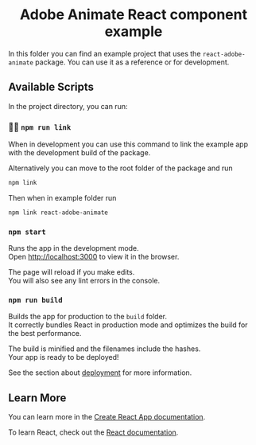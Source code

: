 <h1 align="center">Adobe Animate React component example</h1>

In this folder you can find an example project that uses the `react-adobe-animate` package. You can use it as a reference or for development.

## Available Scripts

In the project directory, you can run:

### 👨‍💻 `npm run link`

When in development you can use this command to link the example app with the development build of the package.

Alternatively you can move to the root folder of the package and run
```bash
npm link
```

Then when in example folder run
```bash
npm link react-adobe-animate
```

### `npm start`

Runs the app in the development mode.\
Open [http://localhost:3000](http://localhost:3000) to view it in the browser.

The page will reload if you make edits.\
You will also see any lint errors in the console.

### `npm run build`

Builds the app for production to the `build` folder.\
It correctly bundles React in production mode and optimizes the build for the best performance.

The build is minified and the filenames include the hashes.\
Your app is ready to be deployed!

See the section about [deployment](https://facebook.github.io/create-react-app/docs/deployment) for more information.

## Learn More

You can learn more in the [Create React App documentation](https://facebook.github.io/create-react-app/docs/getting-started).

To learn React, check out the [React documentation](https://reactjs.org/).
